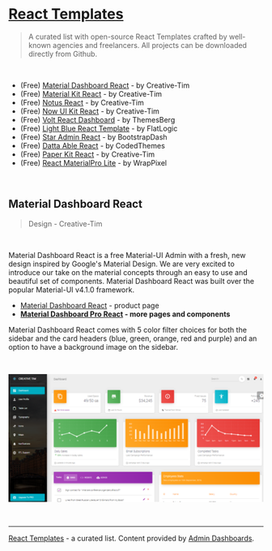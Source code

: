 # [React Templates](https://admin-dashboards.com/react-templates-open-source-and-free-2xv/)

> A curated list with open-source React Templates crafted by well-known agencies and freelancers. All projects can be downloaded directly from Github. 

<br />

- (Free) [Material Dashboard React](https://bit.ly/36LDZyo) - by Creative-Tim
- (Free) [Material Kit React](https://bit.ly/2KIK7Pr) - by Creative-Tim
- (Free) [Notus React](https://bit.ly/36Ce789) - by Creative-Tim
- (Free) [Now UI Kit React](https://bit.ly/37yuFxc) - by Creative-Tim
- (Free) [Volt React Dashboard](http://bit.ly/3phfS0z) - by ThemesBerg
- (Free) [Light Blue React Template](https://github.com/flatlogic/light-blue-react-template) - by FlatLogic
- (Free) [Star Admin React](https://bit.ly/39QreVr) - by BootstrapDash
- (Free) [Datta Able React](https://bit.ly/33Vk0vn) - by CodedThemes
- (Free) [Paper Kit React](https://bit.ly/37ytttI) - by Creative-Tim
- (Free) [React MaterialPro Lite](https://bit.ly/3oGRQMV) - by WrapPixel

<br />

## Material Dashboard React

> Design - Creative-Tim

<br />

Material Dashboard React is a free Material-UI Admin with a fresh, new design inspired by Google's Material Design. We are very excited to introduce our take on the material concepts through an easy to use and beautiful set of components. Material Dashboard React was built over the popular Material-UI v4.1.0 framework.

- [Material Dashboard React](https://bit.ly/36LDZyo) - product page
- **[Material Dashboard Pro React](https://bit.ly/3o8InNN) - more pages and components**

Material Dashboard React comes with 5 color filter choices for both the sidebar and the card headers (blue, green, orange, red and purple) and an option to have a background image on the sidebar.

<br />

![Material Dashboard React - Open-source React Template.](https://raw.githubusercontent.com/admin-dashboards/react-templates/main/media/react-template-material-dashboard.png)

<br />

---
[React Templates](https://admin-dashboards.com/react-templates-open-source-and-free-2xv/) - a curated list. Content provided by [Admin Dashboards](https://admin-dashboards.com/). 
